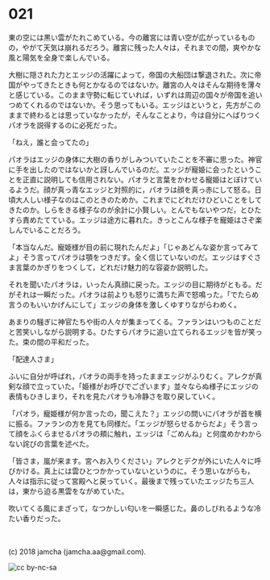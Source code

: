 # 021

東の空には黒い雲がたれこめている。今の離宮には青い空が広がっているものの，やがて天気は崩れるだろう。離宮に残った人々は，それまでの間，爽やかな風と陽気を全身で楽しんでいる。  

大樹に隠された力とエッジの活躍によって，帝国の大船団は撃退された。次に帝国がやってきたときも何とかなるのではないか。離宮の人々はそんな期待を薄々と感じている。このまま守勢に転じていれば，いずれは周辺の国々が帝国を追いつめてくれるのではないか。そう思ってもいる。エッジはというと，先方がこのままで終わるとは思っていなかったが，そんなことより，今は自分にへばりつくパオラを説得するのに必死だった。  

「ねえ，誰と会ってたの」  

パオラはエッジの身体に大樹の香りがしみついていたことを不審に思った。神官に手を出したのではないかと訝しんでいるのだ。エッジが寵姫に会ったということを正直に説明しても信用されない。パオラと言葉をかわせる寵姫はとぼけているようだ。顔が真っ青なエッジと対照的に，パオラは顔を真っ赤にして怒る。日頃大人しい様子なのはこのときのためか。これまでにどれだけひどいことをしてきたのか。しらをきる様子なのが余計に小賢しい。とんでもないやつだ，とひたすら責めたてている。エッジは途方に暮れた。きっとこんな様子を寵姫はさぞ楽しんでいることだろう。  

「本当なんだ。寵姫様が目の前に現れたんだよ」「じゃあどんな姿か言ってみてよ」そう言ってパオラは顎をつきだす。全く信じていないのだ。エッジはすぐさま言葉のかぎりをつくして，どれだけ魅力的な容姿か説明した。  

それを聞いたパオラは，いったん真顔に戻った。エッジの目に期待がともる。だがそれは一瞬だった。パオラは前よりも怒りに満ちた声で怒鳴った。「でたらめ言うのもいいかげんにして」エッジの身体を激しくゆすりながらわめく。  

あまりの騒ぎに神官たちや街の人々が集まってくる。ファランはいつものことだと苦笑いしながら説明する。ひたすらパオラに追い立てられるエッジを皆が笑った。束の間の平和だった。  

「配達人さま」  

ふいに自分が呼ばれ，パオラの両手を持ったままエッジがふりむく。アレクが真剣な顔で立っていた。「姫様がお呼びでございます」並々ならぬ様子にエッジの表情もひきしまり，それを見たパオラも冷静さを取り戻していく。  

「パオラ，寵姫様が何か言ったの，聞こえた？」エッジの問いにパオラが首を横に振る。ファランの方を見ても同様だ。「エッジが怒らせるからだよ」そう言って顔をふくらませるパオラの頬に触れ，エッジは「ごめんね」と何度めかわからない詫びの言葉を述べた。  

「皆さま，嵐が来ます。宮へお入りください」アレクとデクが外にいた人々に呼びかける。真上には雲ひとつかかっていないというのに。そう思いながらも，人々は指示に従って宮殿へと戻っていく。最後まで残っていたエッジたち三人は，東から迫る黒雲をながめていた。  

吹いてくる風にまざって，なつかしい匂いを一瞬感じた。鼻のしびれるような冷たい香りだった。  

<br>  
<br>  
(c) 2018 jamcha (jamcha.aa@gmail.com).  

![cc by-nc-sa](http://i.creativecommons.org/l/by-nc-sa/4.0/88x31.png)